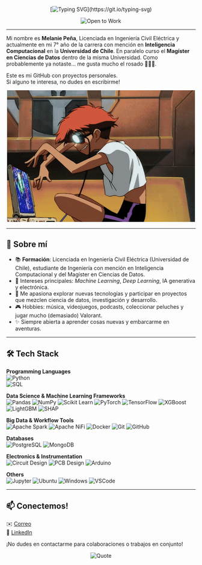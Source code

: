 <div align="center">

  [![Typing SVG](https://readme-typing-svg.herokuapp.com?size=33&duration=3600&color=FF69B4&center=true&vCenter=true&lines=Welcome+to+my+GitHub!)](https://git.io/typing-svg)

  ![Open to Work](https://img.shields.io/badge/Open%20to%20collaborations-ff69b4?style=for-the-badge&logo=sparkles&logoColor=white)

</div>

---

Mi nombre es **Melanie Peña**, Licenciada en Ingeniería Civil Eléctrica y actualmente en mi 7° año de la carrera con mención en **Inteligencia Computacional** en la **Universidad de Chile**. En paralelo curso el **Magíster en Ciencias de Datos** dentro de la misma Universidad. Como probablemente ya notaste… me gusta mucho el rosado 🍧🌸💕.

Este es mi GitHub con proyectos personales.  
Si alguno te interesa, no dudes en escribirme!  

<div align="center">
  <img src="https://github.com/melaniejalea/melaniejalea/blob/main/ed.gif" alt="ED GIF">
</div>

---

## 🎀 Sobre mí

- 📚 **Formación**: Licenciada en Ingeniería Civil Eléctrica (Universidad de Chile), estudiante de Ingeniería con mención en Inteligencia Computacional y del Magíster en Ciencias de Datos.  
- 🤖 Intereses principales: *Machine Learning*, *Deep Learning*, IA generativa y electrónica.  
- 💌 Me apasiona explorar nuevas tecnologías y participar en proyectos que mezclen ciencia de datos, investigación y desarrollo.  
- 🎮 Hobbies: música, videojuegos, podcasts, coleccionar peluches y jugar mucho (demasiado) Valorant.  
- ✨ Siempre abierta a aprender cosas nuevas y embarcarme en aventuras.

---

## 🛠️ Tech Stack

**Programming Languages**  
![Python](https://img.shields.io/badge/Python-3776AB?style=for-the-badge&logo=python&logoColor=white)  
![SQL](https://img.shields.io/badge/SQL-336791?style=for-the-badge&logo=postgresql&logoColor=white)  

**Data Science & Machine Learning Frameworks**  
![Pandas](https://img.shields.io/badge/pandas-150458?style=for-the-badge&logo=pandas&logoColor=white)
![NumPy](https://img.shields.io/badge/numpy-013243?style=for-the-badge&logo=numpy&logoColor=white)
![Scikit Learn](https://img.shields.io/badge/scikit_learn-F7931E?style=for-the-badge&logo=scikit-learn&logoColor=white)
![PyTorch](https://img.shields.io/badge/pytorch-EE4C2C?style=for-the-badge&logo=pytorch&logoColor=white)
![TensorFlow](https://img.shields.io/badge/tensorflow-FF6F00?style=for-the-badge&logo=tensorflow&logoColor=white)
![XGBoost](https://img.shields.io/badge/xgboost-FF8000?style=for-the-badge&logo=xgboost&logoColor=white)
![LightGBM](https://img.shields.io/badge/LightGBM-025E8C?style=for-the-badge&logo=lightgbm&logoColor=white)
![SHAP](https://img.shields.io/badge/SHAP-FF69B4?style=for-the-badge)  

**Big Data & Workflow Tools**  
![Apache Spark](https://img.shields.io/badge/apache%20spark-E25A1C?style=for-the-badge&logo=apachespark&logoColor=white)
![Apache NiFi](https://img.shields.io/badge/apache%20nifi-0E5C6D?style=for-the-badge&logo=apachenifi&logoColor=white)
![Docker](https://img.shields.io/badge/docker-2496ED?style=for-the-badge&logo=docker&logoColor=white)
![Git](https://img.shields.io/badge/git-F05032?style=for-the-badge&logo=git&logoColor=white)
![GitHub](https://img.shields.io/badge/github-181717?style=for-the-badge&logo=github&logoColor=white)  

**Databases**  
![PostgreSQL](https://img.shields.io/badge/postgresql-4169E1?style=for-the-badge&logo=postgresql&logoColor=white)
![MongoDB](https://img.shields.io/badge/mongodb-47A248?style=for-the-badge&logo=mongodb&logoColor=white)  

**Electronics & Instrumentation**  
![Circuit Design](https://img.shields.io/badge/Circuit%20Design-FFB400?style=for-the-badge&logoColor=white)
![PCB Design](https://img.shields.io/badge/PCB%20Design-008000?style=for-the-badge&logoColor=white)
![Arduino](https://img.shields.io/badge/Arduino-00979D?style=for-the-badge&logo=arduino&logoColor=white)  

**Others**  
![Jupyter](https://img.shields.io/badge/jupyter-F37626?style=for-the-badge&logo=jupyter&logoColor=white)
![Ubuntu](https://img.shields.io/badge/ubuntu-E95420?style=for-the-badge&logo=ubuntu&logoColor=white)
![Windows](https://img.shields.io/badge/windows-0078D6?style=for-the-badge&logo=windows&logoColor=white)
![VSCode](https://img.shields.io/badge/VSCode-007ACC?style=for-the-badge&logo=visualstudiocode&logoColor=white)

---

## 📫 Conectemos!


✉️ [Correo](mailto:melanie.pena@ug.uchile.cl)  
💼 [LinkedIn](https://linkedin.com/in/mgpt-contacto)  

¡No dudes en contactarme para colaboraciones o trabajos en conjunto!  

<div align="center">
  
![Quote](https://quotes-github-readme.vercel.app/api?type=vertical&theme=catppuccin)

</div>


